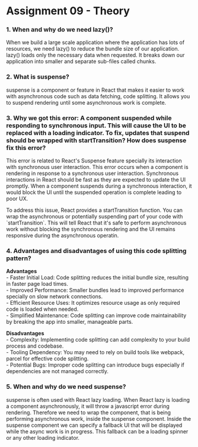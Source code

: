 # Assignment 09 - Theory

<h3>1. When and why do we need lazy()?</h3>
<p>When we build a large scale application where the application has lots of resources, we need lazy() to reduce the bundle size of our application. lazy() loads only the necessary data when requested. It breaks down our application into smaller and separate sub-files called chunks.</p>

<h3>2. What is suspense?</h3>
<p>suspense is a component or feature in React that makes it easier to work with asynchronous code such as data fetching, code splitting. It allows you to suspend rendering until some asynchronous work is complete.</p>

<h3>3. Why we got this error: A component suspended while responding to synchronous input. This will cause the UI to be replaced with a loading indicator. To fix, updates that suspend should be wrapped with startTransition? How does suspense fix this error?</h3>
<p>This error is related to React's Suspense feature specially its interaction with synchronous user interaction. This error occurs when a component is rendering in response to a synchronous user interaction. Synchronous interactions in React should be fast as they are expected to update the UI promptly. When a component suspends during a synchronous interaction, it would block the UI until the suspended operation is complete leading to poor UX.</p>
<p>To address this issue, React provides a startTransition function. You can wrap the asynchronous or potentially suspending part of your code with `startTransition`. This will tell React that it's safe to perform asynchronous work without blocking the synchronous rendering and the UI remains responsive during the asynchronous operatin.</p>

<h3>4. Advantages and disadvantages of using this code splitting pattern?</h3>
<p><strong>Advantages</strong><br/>
- Faster Initial Load: Code splitting reduces the initial bundle size, resulting in faster page load times.<br/>
- Improved Performance: Smaller bundles lead to improved performance specially on slow network connections.<br/>
- Efficient Resource Uses: It optimizes resource usage as only required code is loaded when needed.<br/>
- Simplified Maintenance: Code splitting can improve code maintainability by breaking the app into smaller, manageable parts.
</p>
<p><strong>Disadvantages</strong><br/>
- Complexity: Implementing code splitting can add complexity to your build process and codebase.<br/>
- Tooling Dependency: You may need to rely on build tools like webpack, parcel for effective code splitting.<br/>
- Potential Bugs: Improper code splitting can introduce bugs especially if dependencies are not managed correctly.
</p>

<h3>5. When and why do we need suspense?</h3>
<p>suspense is often used with React lazy loading. When React lazy is loading a component asynchronously, it will throw a javascript error during rendering. Therefore we need to wrap the component, that is being performing asynchronous work, inside the suspense component. Inside the suspense component we can specify a fallback UI that will be displayed while the async work is in progress. This fallback can be a loading spinner or any other loading indicator.</p>
